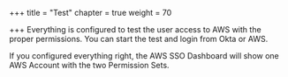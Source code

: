 +++
title = "Test"
chapter = true
weight = 70

+++
Everything is configured to test the user access to AWS with the proper permissions.
You can start the test and login from Okta or AWS.

If you configured everything right, the AWS SSO Dashboard will show one AWS Account with the two Permission Sets.
